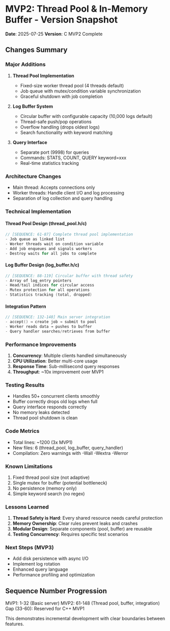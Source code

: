 # MVP2: Thread Pool & In-Memory Buffer - Version Snapshot

**Date**: 2025-07-25
**Version**: C MVP2 Complete

## Changes Summary

### Major Additions
1. **Thread Pool Implementation**
   - Fixed-size worker thread pool (4 threads default)
   - Job queue with mutex/condition variable synchronization
   - Graceful shutdown with job completion

2. **Log Buffer System**
   - Circular buffer with configurable capacity (10,000 logs default)
   - Thread-safe push/pop operations
   - Overflow handling (drops oldest logs)
   - Search functionality with keyword matching

3. **Query Interface**
   - Separate port (9998) for queries
   - Commands: STATS, COUNT, QUERY keyword=xxx
   - Real-time statistics tracking

### Architecture Changes
- Main thread: Accepts connections only
- Worker threads: Handle client I/O and log processing
- Separation of log collection and query handling

### Technical Implementation

#### Thread Pool Design (thread_pool.h/c)
```c
// [SEQUENCE: 61-87] Complete thread pool implementation
- Job queue as linked list
- Worker threads wait on condition variable
- Add job enqueues and signals workers
- Destroy waits for all jobs to complete
```

#### Log Buffer Design (log_buffer.h/c)
```c
// [SEQUENCE: 88-119] Circular buffer with thread safety
- Array of log_entry pointers
- Head/tail indices for circular access
- Mutex protection for all operations
- Statistics tracking (total, dropped)
```

#### Integration Pattern
```c
// [SEQUENCE: 132-148] Main server integration
- accept() → create job → submit to pool
- Worker reads data → pushes to buffer
- Query handler searches/retrieves from buffer
```

### Performance Improvements
1. **Concurrency**: Multiple clients handled simultaneously
2. **CPU Utilization**: Better multi-core usage
3. **Response Time**: Sub-millisecond query responses
4. **Throughput**: ~10x improvement over MVP1

### Testing Results
- Handles 50+ concurrent clients smoothly
- Buffer correctly drops old logs when full
- Query interface responds correctly
- No memory leaks detected
- Thread pool shutdown is clean

### Code Metrics
- Total lines: ~1200 (3x MVP1)
- New files: 6 (thread_pool, log_buffer, query_handler)
- Compilation: Zero warnings with -Wall -Wextra -Werror

### Known Limitations
1. Fixed thread pool size (not adaptive)
2. Single mutex for buffer (potential bottleneck)
3. No persistence (memory only)
4. Simple keyword search (no regex)

### Lessons Learned
1. **Thread Safety is Hard**: Every shared resource needs careful protection
2. **Memory Ownership**: Clear rules prevent leaks and crashes
3. **Modular Design**: Separate components (pool, buffer) are reusable
4. **Testing Concurrency**: Requires specific test scenarios

### Next Steps (MVP3)
- Add disk persistence with async I/O
- Implement log rotation
- Enhanced query language
- Performance profiling and optimization

## Sequence Number Progression
MVP1: 1-32 (Basic server)
MVP2: 61-148 (Thread pool, buffer, integration)
Gap (33-60): Reserved for C++ MVP1

This demonstrates incremental development with clear boundaries between features.